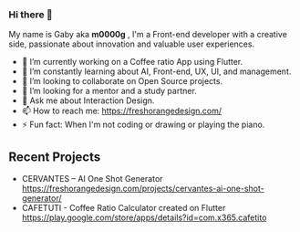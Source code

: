 ### Hi there 👋

My name is Gaby aka **m0000g** , I'm a Front-end developer with a creative side, passionate about innovation and valuable user experiences. 

- 🔭 I’m currently working on a Coffee ratio App using Flutter.
- 🌱 I’m constantly learning about AI, Front-end, UX, UI, and management.
- 👯 I’m looking to collaborate on Open Source projects.
- 🤔 I’m looking for a mentor and a study partner.
- 💬 Ask me about Interaction Design.
- 📫 How to reach me: <https://freshorangedesign.com/>
- ⚡ Fun fact: When I'm not coding or drawing or playing the piano.

## Recent Projects

- CERVANTES – AI One Shot Generator <https://freshorangedesign.com/projects/cervantes-ai-one-shot-generator/>
- CAFETUTI - Coffee Ratio Calculator created on Flutter <https://play.google.com/store/apps/details?id=com.x365.cafetito>
